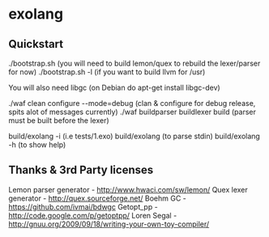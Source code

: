 exolang
=======


Quickstart
----------
./bootstrap.sh						(you will need to build lemon/quex to rebuild the lexer/parser for now)
./bootstrap.sh -l					(if you want to build llvm for /usr)

You will also need libgc			(on Debian do apt-get install libgc-dev)

./waf clean configure --mode=debug	(clan & configure for debug release, spits alot of messages currently)
./waf buildparser buildlexer build	(parser must be built before the lexer)

build/exolang -i <filename>			(i.e tests/1.exo)
build/exolang						(to parse stdin)
build/exolang -h					(to show help)

Thanks & 3rd Party licenses
---------------------------
Lemon parser generator	- <http://www.hwaci.com/sw/lemon/>
Quex lexer generator	- <http://quex.sourceforge.net/>
Boehm GC				- <https://github.com/ivmai/bdwgc>
Getopt_pp				- <http://code.google.com/p/getoptpp/>
Loren Segal				- <http://gnuu.org/2009/09/18/writing-your-own-toy-compiler/>
